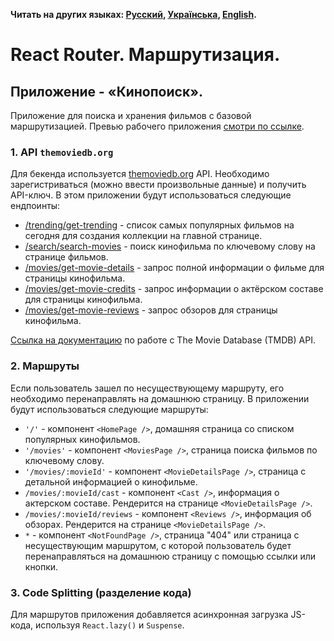 **Читать на других языках: [Русский](README.md), [Українська](README.ua.md),
[English](README.en.md).**

# React Router. Маршрутизация.

## Приложение - «Кинопоиск».

Приложение для поиска и хранения фильмов с базовой маршрутизацией. Превью
рабочего приложения
[смотри по ссылке](https://drive.google.com/file/d/1RGJvTXLM8cSTtc9CUXUjcFf1WteMzrS3/view?usp=sharing).

### 1. API `themoviedb.org`

Для бекенда используется [themoviedb.org](https://www.themoviedb.org/) API.
Необходимо зарегистриваться (можно ввести произвольные данные) и получить
API-ключ. В этом приложении будут использоваться следующие ендпоинты:

- [/trending/get-trending](https://developers.themoviedb.org/3/trending/get-trending) -
  список самых популярных фильмов на сегодня для создания коллекции на главной
  странице.
- [/search/search-movies](https://developers.themoviedb.org/3/search/search-movies) -
  поиск кинофильма по ключевому слову на странице фильмов.
- [/movies/get-movie-details](https://developers.themoviedb.org/3/movies/get-movie-details) -
  запрос полной информации о фильме для страницы кинофильма.
- [/movies/get-movie-credits](https://developers.themoviedb.org/3/movies/get-movie-credits) -
  запрос информации о актёрском составе для страницы кинофильма.
- [/movies/get-movie-reviews](https://developers.themoviedb.org/3/movies/get-movie-reviews) -
  запрос обзоров для страницы кинофильма.

[Ссылка на документацию](https://developers.themoviedb.org/3/getting-started/introduction)
по работе с The Movie Database (TMDB) API.

### 2. Маршруты

Если пользователь зашел по несуществующему маршруту, его необходимо
перенаправлять на домашнюю страницу. В приложении будут использоваться следующие
маршруты:

- `'/'` - компонент `<HomePage />`, домашняя страница со списком популярных
  кинофильмов.
- `'/movies'` - компонент `<MoviesPage />`, страница поиска фильмов по ключевому
  слову.
- `'/movies/:movieId'` - компонент `<MovieDetailsPage />`, страница с детальной
  информацией о кинофильме.
- `/movies/:movieId/cast` - компонент `<Cast />`, информация о актерском
  составе. Рендерится на странице `<MovieDetailsPage />`.
- `/movies/:movieId/reviews` - компонент `<Reviews />`, информация об обзорах.
  Рендерится на странице `<MovieDetailsPage />`.
- `*` - компонент `<NotFoundPage />`, страница "404" или страница с
  несуществующим маршрутом, с которой пользователь будет перенаправляться на
  домашнюю страницу с помощью ссылки или кнопки.

### 3. Code Splitting (разделение кода)

Для маршрутов приложения добавляется асинхронная загрузка JS-кода, используя
`React.lazy()` и `Suspense`.

